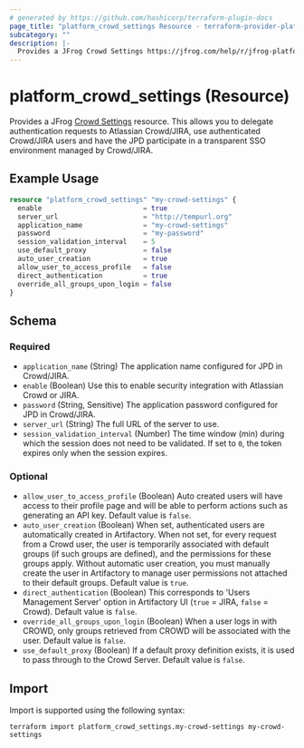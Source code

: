 ```yaml
---
# generated by https://github.com/hashicorp/terraform-plugin-docs
page_title: "platform_crowd_settings Resource - terraform-provider-platform"
subcategory: ""
description: |-
  Provides a JFrog Crowd Settings https://jfrog.com/help/r/jfrog-platform-administration-documentation/atlassian-crowd-and-jira-integration resource. This allows you to delegate authentication requests to Atlassian Crowd/JIRA, use authenticated Crowd/JIRA users and have the JPD participate in a transparent SSO environment managed by Crowd/JIRA.
---
```


# platform_crowd_settings (Resource)

Provides a JFrog [Crowd Settings](https://jfrog.com/help/r/jfrog-platform-administration-documentation/atlassian-crowd-and-jira-integration) resource. This allows you to delegate authentication requests to Atlassian Crowd/JIRA, use authenticated Crowd/JIRA users and have the JPD participate in a transparent SSO environment managed by Crowd/JIRA.

## Example Usage

```terraform
resource "platform_crowd_settings" "my-crowd-settings" {
  enable                         = true
  server_url                     = "http://tempurl.org"
  application_name               = "my-crowd-settings"
  password                       = "my-password"
  session_validation_interval    = 5
  use_default_proxy              = false
  auto_user_creation             = true
  allow_user_to_access_profile   = false
  direct_authentication          = true
  override_all_groups_upon_login = false
}
```

<!-- schema generated by tfplugindocs -->
## Schema

### Required

- `application_name` (String) The application name configured for JPD in Crowd/JIRA.
- `enable` (Boolean) Use this to enable security integration with Atlassian Crowd or JIRA.
- `password` (String, Sensitive) The application password configured for JPD in Crowd/JIRA.
- `server_url` (String) The full URL of the server to use.
- `session_validation_interval` (Number) The time window (min) during which the session does not need to be validated. If set to `0`, the token expires only when the session expires.

### Optional

- `allow_user_to_access_profile` (Boolean) Auto created users will have access to their profile page and will be able to perform actions such as generating an API key. Default value is `false`.
- `auto_user_creation` (Boolean) When set, authenticated users are automatically created in Artifactory. When not set, for every request from a Crowd user, the user is temporarily associated with default groups (if such groups are defined), and the permissions for these groups apply. Without automatic user creation, you must manually create the user in Artifactory to manage user permissions not attached to their default groups. Default value is `true`.
- `direct_authentication` (Boolean) This corresponds to 'Users Management Server' option in Artifactory UI (`true` = JIRA, `false` = Crowd). Default value is `false`.
- `override_all_groups_upon_login` (Boolean) When a user logs in with CROWD, only groups retrieved from CROWD will be associated with the user. Default value is `false`.
- `use_default_proxy` (Boolean) If a default proxy definition exists, it is used to pass through to the Crowd Server. Default value is `false`.

## Import

Import is supported using the following syntax:

```shell
terraform import platform_crowd_settings.my-crowd-settings my-crowd-settings
```
